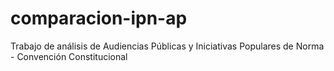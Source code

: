 # comparacion-ipn-ap
Trabajo de análisis de Audiencias Públicas y Iniciativas Populares de Norma - Convención Constitucional
